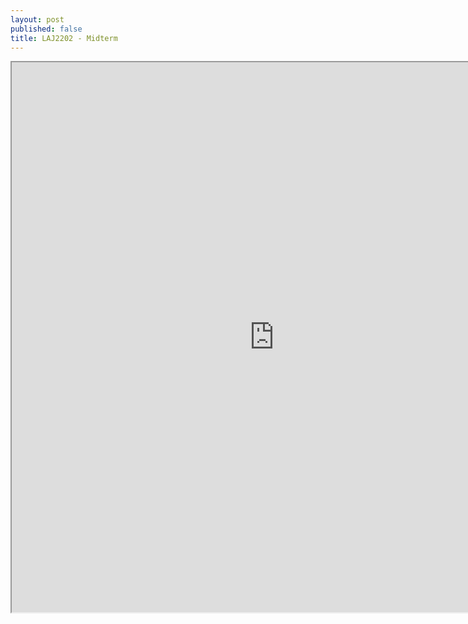 ```yaml
---
layout: post
published: false
title: LAJ2202 - Midterm
---
```

<iframe src="https://drive.google.com/file/d/1541_E80loXCsN6QIjPJDhLE4kBlnCk38/preview" width="840" height="880"></iframe>
